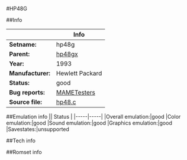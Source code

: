 #HP48G

##Info

||Info|
|-----|-----|
|**Setname:**|hp48g
|**Parent:**|[hp48gx](hp48gx.md)
|**Year:**|1993
|**Manufacturer:**|Hewlett Packard
|**Status:**|good
|**Bug reports:**|[MAMETesters](http://mametesters.org/view_all_set.php?type=1&temporary=y&search=hp48.c)
|**Source file:**|[hp48.c](https://github.com/mamedev/mame/blob/master/src/mess/drivers/hp48.c)

##Emulation info
|| Status |
|-----|-----|
|Overall emulation:|good
|Color emulation:|good
|Sound emulation:|good
|Graphics emulation:|good
|Savestates:|unsupported

##Tech info

##Romset info

<!--- START OF EDITED COMMENT DO NOT TOUCH TEXT ABOVE-->
